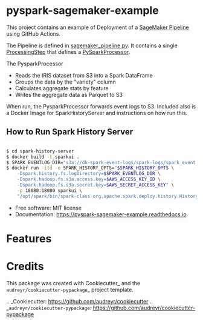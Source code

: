 # pyspark-sagemaker-example

This project contains an example of Deployment of a [SageMaker Pipeline](https://aws.amazon.com/sagemaker/pipelines/)
using GitHub Actions.

The Pipeline is defined in [sagemaker_pipeline.py](./sagemaker_pipeline.py). It contains a single
[ProcessingStep](https://docs.aws.amazon.com/sagemaker/latest/dg/build-and-manage-steps.html#step-type-processing) that
defines a [PySparkProcessor](https://sagemaker.readthedocs.io/en/stable/amazon_sagemaker_processing.html#pysparkprocessor).

The PysparkProcessor

* Reads the IRIS dataset from S3 into a Spark DataFrame
* Groups the data by the "variety" column
* Calculates aggregate stats by feature
* Writes the aggregate data as Parquet to S3

When run, the PysparkProcessor forwards event logs to S3. Included also is a Docker Image for SparkHistoryServer and
instructions on how run this.

## How to Run Spark History Server

```bash

$ cd spark-history-server
$ docker build -t sparkui .
$ SPARK_EVENTLOG_DIR="s3a://dk-spark-event-logs/spark-logs/spark_event_logs"
$ docker run -itd -e SPARK_HISTORY_OPTS="$SPARK_HISTORY_OPTS \
    -Dspark.history.fs.logDirectory=$SPARK_EVENTLOG_DIR \
    -Dspark.hadoop.fs.s3a.access.key=$AWS_ACCESS_KEY_ID \
    -Dspark.hadoop.fs.s3a.secret.key=$AWS_SECRET_ACCESS_KEY" \
    -p 18080:18080 sparkui \
    "/opt/spark/bin/spark-class org.apache.spark.deploy.history.HistoryServer"
```

* Free software: MIT license
* Documentation: https://pyspark-sagemaker-example.readthedocs.io.

# Features


# Credits

This package was created with Cookiecutter_ and the `audreyr/cookiecutter-pypackage`_ project template.

.. _Cookiecutter: https://github.com/audreyr/cookiecutter
.. _`audreyr/cookiecutter-pypackage`: https://github.com/audreyr/cookiecutter-pypackage
